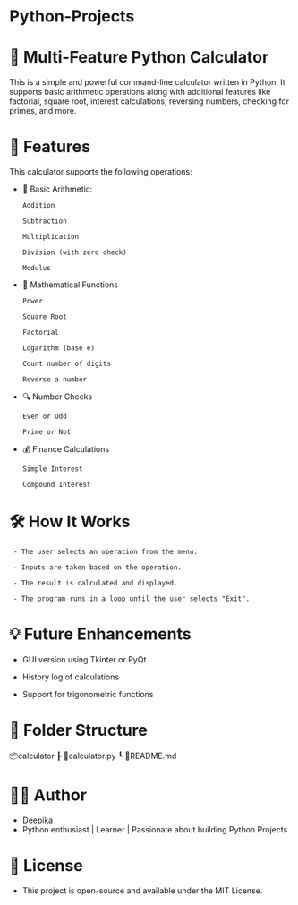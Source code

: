 # Python-Projects

# 🧮 Multi-Feature Python Calculator
This is a simple and powerful command-line calculator written in Python. It supports basic arithmetic operations along with additional features like factorial, square root, interest calculations, reversing numbers, checking for primes, and more.

# 📌 Features
This calculator supports the following operations:

- 🔢 Basic Arithmetic:
  
      Addition

      Subtraction

      Multiplication

      Division (with zero check)

      Modulus

- 🧠 Mathematical Functions

      Power
    
      Square Root

      Factorial

      Logarithm (base e)

      Count number of digits

      Reverse a number

- 🔍 Number Checks

      Even or Odd

      Prime or Not

- 💰 Finance Calculations

      Simple Interest

      Compound Interest

# 🛠️ How It Works

     - The user selects an operation from the menu.

     - Inputs are taken based on the operation.

     - The result is calculated and displayed.

     - The program runs in a loop until the user selects "Exit".

# 💡 Future Enhancements

- GUI version using Tkinter or PyQt

- History log of calculations

- Support for trigonometric functions

# 📁 Folder Structure

📦calculator
 ┣ 📜calculator.py
 ┗ 📜README.md
 
# 🧑‍🎓 Author

- Deepika
- Python enthusiast | Learner | Passionate about building Python Projects

# 📜 License

- This project is open-source and available under the MIT License.
